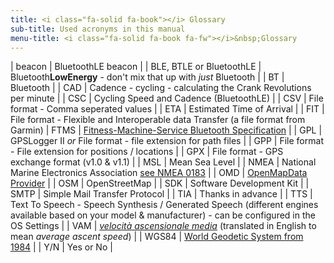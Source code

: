 ```yaml
---
title: <i class="fa-solid fa-book"></i> Glossary
sub-title: Used acronyms in this manual
menu-title: <i class="fa-solid fa-book fa-fw"></i>&nbsp;Glossary
---
```


| beacon | BluetoothLE beacon |
| BLE, BTLE or BluetoothLE | Bluetooth**LowEnergy** - don't mix that up with _just_ Bluetooth |
| BT | Bluetooth |
| CAD | Cadence - cycling - calculating the Crank Revolutions per minute |
| CSC | Cycling Speed and Cadence (BluetoothLE) |
| CSV | File format - Comma seperated values |
| ETA | Estimated Time of Arrival |
| FIT | File format - Flexible and Interoperable data Transfer (a file format from Garmin)
| FTMS | [Fitness-Machine-Service Bluetooth Specification](https://www.bluetooth.com/specifications/specs/fitness-machine-service-1-0/) |
| GPL | GPSLogger II _or_ File format - file extension for path files |
| GPP | File format - File extension for positions / locations |
| GPX | File format - GPS exchange format (v1.0 & v1.1) |
| MSL | Mean Sea Level |
| NMEA | National Marine Electronics Association [see NMEA 0183](https://en.wikipedia.org/wiki/NMEA_0183) |
| OMD | [OpenMapData Provider](../2200-openmapdata/) |
| OSM | OpenStreetMap |
| SDK | Software Development Kit |
| SMTP | Simple Mail Transfer Protocol |
| TIA | Thanks in advance | 
| TTS | Text To Speech - Speech Synthesis / Generated Speech (different engines available based on your model & manufacturer) - can be configured in the OS Settings |
| VAM | [_velocità ascensionale media_](https://en.wikipedia.org/wiki/VAM_(bicycling)) (translated in English to mean _average ascent speed_) |
| WGS84 | [World Geodetic System from 1984](https://en.wikipedia.org/wiki/World_Geodetic_System#WGS84) |
| Y/N | Yes or No |
